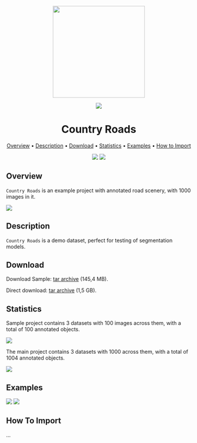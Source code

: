 <div align="center" markdown> 

<img src="https://i.imgur.com/UdBujFN.png" width="250" /> <br>

<img src="https://i.imgur.com/xnXaYKT.jpg" /> 

# Country Roads  

<p align="center">

  <a href="#overview">Overview</a> •
  <a href="#description">Description</a> •
  <a href="#download">Download</a> •
  <a href="#statistics">Statistics</a> •
  <a href="#examples">Examples</a> •
  <a href="#how-to-import">How to Import</a> 
</p>

[![](https://img.shields.io/badge/slack-chat-green.svg?logo=slack)](https://supervise.ly/slack) 
[![](https://img.shields.io/docker/v/supervisely-ecosystem/country-roads)](https://github.com/supervisely-ecosystem/country-roads)
</div>



## Overview 

 `Country Roads` is an example project with annotated road scenery, with 1000 images in it. 

![](https://i.imgur.com/2W6DIFm.jpg)

## Description 

`Country Roads` is a demo dataset, perfect for testing of segmentation models. 

## Download

Download Sample: [tar archive](https://cloud.enterprise.deepsystems.io/s/zRyFbfsalohAo5N/download) (145,4 MB).

Direct download: [tar archive](https://cloud.enterprise.deepsystems.io/s/ULpaTxsxOQt3gv7/download) (1,5 GB).

## Statistics

Sample project contains 3 datasets with 100 images across them, with a total of 100 annotated objects. 

![](https://i.imgur.com/rtKT9YD.jpg)

The main project contains 3 datasets with 1000 across them, with a total of 1004 annotated objects. 

![](https://i.imgur.com/1VwNLDj.jpg)

## Examples

![](https://i.imgur.com/VWS3x1g.png) ![](https://i.imgur.com/sSO1go0.png) 

## How To Import

...
